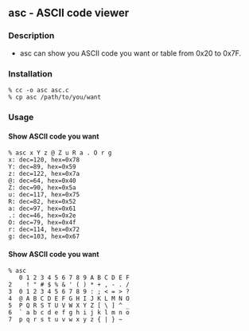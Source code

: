 ## asc - ASCII code viewer
### Description
- asc can show you ASCII code you want or table from 0x20 to 0x7F.

### Installation
```
% cc -o asc asc.c
% cp asc /path/to/you/want
```

### Usage
#### Show ASCII code you want
```shell
% asc x Y z @ Z u R a . O r g
x: dec=120, hex=0x78
Y: dec=89, hex=0x59
z: dec=122, hex=0x7a
@: dec=64, hex=0x40
Z: dec=90, hex=0x5a
u: dec=117, hex=0x75
R: dec=82, hex=0x52
a: dec=97, hex=0x61
.: dec=46, hex=0x2e
O: dec=79, hex=0x4f
r: dec=114, hex=0x72
g: dec=103, hex=0x67
```

#### Show ASCII code you want
```shell
% asc
   0 1 2 3 4 5 6 7 8 9 A B C D E F
2    ! " # $ % & ' ( ) * + , - . /
3  0 1 2 3 4 5 6 7 8 9 : ; < = > ?
4  @ A B C D E F G H I J K L M N O
5  P Q R S T U V W X Y Z [ \ ] ^ _
6  ` a b c d e f g h i j k l m n o
7  p q r s t u v w x y z { | } ~
```
